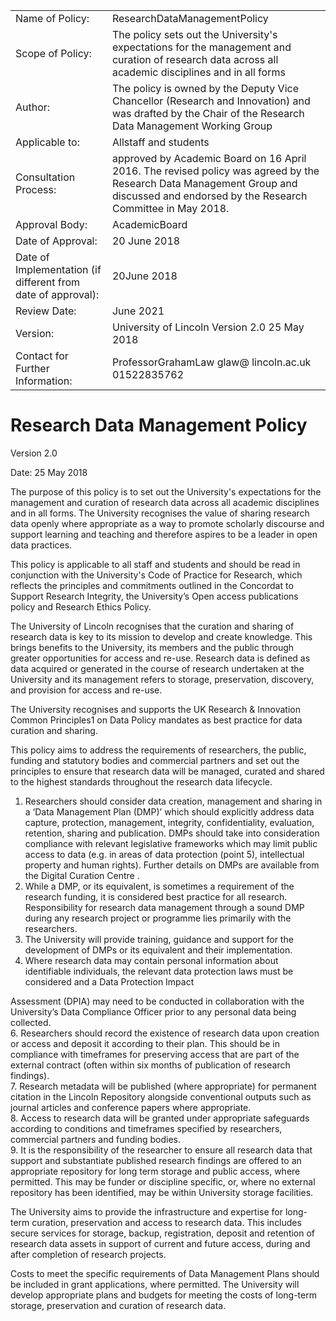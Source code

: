 <html><body><table><tr><td>Name of Policy:</td><td>ResearchDataManagementPolicy</td></tr><tr><td>Scope of Policy:</td><td>The policy sets out the University's expectations for the management and curation of research data across all academic disciplines and in all forms</td></tr><tr><td>Author:</td><td>The policy is owned by the Deputy Vice Chancellor (Research and Innovation) and was drafted by the Chair of the Research Data Management Working Group</td></tr><tr><td>Applicable to:</td><td>Allstaff and students</td></tr><tr><td>Consultation Process:</td><td>approved by Academic Board on 16 April 2016. The revised policy was agreed by the Research Data Management Group and discussed and endorsed by the Research Committee in May 2018.</td></tr><tr><td>Approval Body:</td><td>AcademicBoard</td></tr><tr><td>Date of Approval:</td><td>20 June 2018</td></tr><tr><td>Date of Implementation (if different from date of approval):</td><td>20June 2018</td></tr><tr><td>Review Date:</td><td>June 2021</td></tr><tr><td>Version:</td><td>University of Lincoln Version 2.0 25 May 2018</td></tr><tr><td>Contact for Further Information:</td><td>ProfessorGrahamLaw glaw@ lincoln.ac.uk 01522835762</td></tr></table></body></html>  

# Research Data Management Policy  

Version 2.0  

Date: 25 May 2018  

The purpose of this policy is to set out the University's expectations for the management and curation of research data across all academic disciplines and in all forms. The University recognises the value of sharing research data openly where appropriate as a way to promote scholarly discourse and support learning and teaching and therefore aspires to be a leader in open data practices.  

This policy is applicable to all staff and students and should be read in conjunction with the University's Code of Practice for Research, which reflects the principles and commitments outlined in the Concordat to Support Research Integrity, the University’s Open access publications policy and Research Ethics Policy.  

The University of Lincoln recognises that the curation and sharing of research data is key to its mission to develop and create knowledge. This brings benefits to the University, its members and the public through greater opportunities for access and re-use. Research data is defined as data acquired or generated in the course of research undertaken at the University and its management refers to storage, preservation, discovery, and provision for access and re-use.  

The University recognises and supports the UK Research & Innovation Common Principles1 on Data Policy mandates as best practice for data curation and sharing.  

This policy aims to address the requirements of researchers, the public, funding and statutory bodies and commercial partners and set out the principles to ensure that research data will be managed, curated and shared to the highest standards throughout the research data lifecycle.  

1. Researchers should consider data creation, management and sharing in a ‘Data Management Plan (DMP)’ which should explicitly address data capture, protection, management, integrity, confidentiality, evaluation, retention, sharing and publication. DMPs should take into consideration compliance with relevant legislative frameworks which may limit public access to data (e.g. in areas of data protection (point 5), intellectual property and human rights). Further details on DMPs are available from the Digital Curation Centre .   
2. While a DMP, or its equivalent, is sometimes a requirement of the research funding, it is considered best practice for all research. Responsibility for research data management through a sound DMP during any research project or programme lies primarily with the researchers.   
4. The University will provide training, guidance and support for the development of DMPs or its equivalent and their implementation.   
5. Where research data may contain personal information about identifiable individuals, the relevant data protection laws must be considered and a Data Protection Impact  

Assessment (DPIA) may need to be conducted in collaboration with the University’s Data Compliance Officer prior to any personal data being collected.   
6. Researchers should record the existence of research data upon creation or access and deposit it according to their plan. This should be in compliance with timeframes for preserving access that are part of the external contract (often within six months of publication of research findings).   
7. Research metadata will be published (where appropriate) for permanent citation in the Lincoln Repository alongside conventional outputs such as journal articles and conference papers where appropriate.   
8. Access to research data will be granted under appropriate safeguards according to conditions and timeframes specified by researchers, commercial partners and funding bodies.   
9. It is the responsibility of the researcher to ensure all research data that support and substantiate published research findings are offered to an appropriate repository for long term storage and public access, where permitted. This may be funder or discipline specific, or, where no external repository has been identified, may be within University storage facilities.  

The University aims to provide the infrastructure and expertise for long-term curation, preservation and access to research data. This includes secure services for storage, backup, registration, deposit and retention of research data assets in support of current and future access, during and after completion of research projects.  

Costs to meet the specific requirements of Data Management Plans should be included in grant applications, where permitted. The University will develop appropriate plans and budgets for meeting the costs of long-term storage, preservation and curation of research data.  